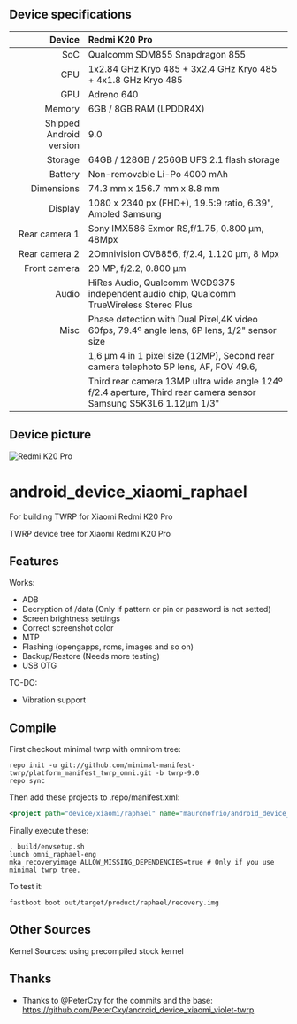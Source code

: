 
## Device specifications

| Device       | Redmi K20 Pro                               |
| -----------: | :---------------------------------------------- |
| SoC          | Qualcomm SDM855 Snapdragon 855                  |
| CPU          | 1x2.84 GHz Kryo 485 + 3x2.4 GHz Kryo 485 + 4x1.8 GHz Kryo 485            |
| GPU          | Adreno 640                                      |
| Memory       | 6GB / 8GB RAM (LPDDR4X)                         |
| Shipped Android version | 9.0                                  |
| Storage      | 64GB / 128GB / 256GB UFS 2.1 flash storage      |
| Battery      | Non-removable Li-Po 4000 mAh                    |
| Dimensions   | 74.3 mm x 156.7 mm x 8.8 mm                         |
| Display      |1080 x 2340 px (FHD+), 19.5:9 ratio, 6.39", Amoled Samsung                  |
| Rear camera 1 | Sony IMX586 Exmor RS,f/1.75, 0.800 µm, 48Mpx                     |
| Rear camera 2 | 2Omnivision OV8856, f/2.4, 1.120 µm, 8 Mpx                                |
| Front camera | 20 MP, f/2.2, 0.800 µm  |
| Audio | HiRes Audio, Qualcomm WCD9375 independent audio chip, Qualcomm TrueWireless Stereo Plus |
| Misc | Phase detection with Dual Pixel,4K video 60fps, 79.4º angle lens, 6P lens, 1/2" sensor size  
|      |1,6 μm 4 in 1 pixel size (12MP), Second rear camera telephoto 5P lens, AF, FOV 49.6, 
|      |Third rear camera 13MP ultra wide angle 124º f/2.4 aperture, Third rear camera sensor Samsung S5K3L6 1.12μm 1/3" |

## Device picture

![Redmi K20 Pro](http://www.mobile2go.com.my/images/thumbs/0007345_xioami-redmi-k20-pro-128gb-256gb-rom-6gb-8gb-ram-original-imported-set.jpeg)
 

# android_device_xiaomi_raphael
For building TWRP for Xiaomi Redmi K20 Pro

TWRP device tree for Xiaomi Redmi K20 Pro

## Features

Works:

- ADB
- Decryption of /data (Only if pattern or pin or password is not setted)
- Screen brightness settings
- Correct screenshot color
- MTP
- Flashing (opengapps, roms, images and so on)
- Backup/Restore (Needs more testing)
- USB OTG


TO-DO:

- Vibration support

## Compile

First checkout minimal twrp with omnirom tree:

```
repo init -u git://github.com/minimal-manifest-twrp/platform_manifest_twrp_omni.git -b twrp-9.0
repo sync
```

Then add these projects to .repo/manifest.xml:

```xml
<project path="device/xiaomi/raphael" name="mauronofrio/android_device_xiaomi_raphael" remote="github" revision="android-9.0" />
```

Finally execute these:

```
. build/envsetup.sh
lunch omni_raphael-eng
mka recoveryimage ALLOW_MISSING_DEPENDENCIES=true # Only if you use minimal twrp tree.
```

To test it:

```
fastboot boot out/target/product/raphael/recovery.img
```

## Other Sources

Kernel Sources: using precompiled stock kernel

## Thanks

- Thanks to @PeterCxy for the commits and the base: https://github.com/PeterCxy/android_device_xiaomi_violet-twrp
